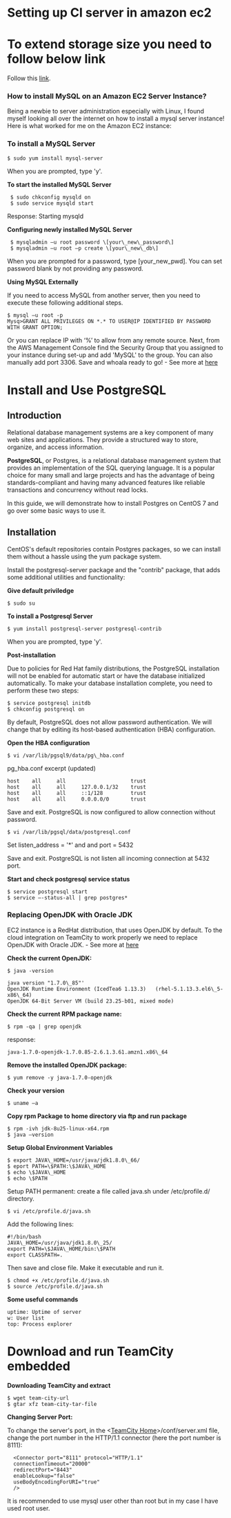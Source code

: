 # Setting up CI server in amazon ec2

# To extend storage size you need to follow below link

Follow this [link](http://docs.aws.amazon.com/AWSEC2/latest/UserGuide/ebs-using-volumes.html).

### How to install MySQL on an Amazon EC2 Server Instance? 

Being a newbie to server administration especially with Linux, I found
myself looking all over the internet on how to install a mysql server
instance! Here is what worked for me on the Amazon EC2 instance:

### To install a MySQL Server

	$ sudo yum install mysql-server

When you are prompted, type 'y'.

**To start the installed MySQL Server**

	 $ sudo chkconfig mysqld on
     $ sudo service mysqld start

Response: Starting mysqld

**Configuring newly installed MySQL Server**

	 $ mysqladmin –u root password \[your\_new\_password\]
	 $ mysqladmin –u root –p create \[your\_new\_db\]

When you are prompted for a password, type \[your\_new\_pwd\]. You can set password blank by not providing any password.

**Using MySQL Externally**

If you need to access MySQL from another server, then you need to
execute these following additional steps.

	$ mysql –u root -p
	Mysq>GRANT ALL PRIVILEGES ON *.* TO USER@IP IDENTIFIED BY PASSWORD WITH GRANT OPTION;

Or you can replace IP with ‘%’ to allow from any remote source. Next,
from the AWS Management Console find the Security Group that you
assigned to your instance during set-up and add 'MySQL' to the group.
You can also manually add port 3306. Save and whoala ready to go! - See
more at
[here](http://www.text-analytics101.com/2013/11/how-to-install-mysql-on-amazon-ec2.html#sthash.G4R5uYoq.dpuf)

# Install and Use PostgreSQL

Introduction
------------

Relational database management systems are a key component of many web
sites and applications. They provide a structured way to store,
organize, and access information.

**PostgreSQL**, or Postgres, is a relational database management system
that provides an implementation of the SQL querying language. It is a
popular choice for many small and large projects and has the advantage
of being standards-compliant and having many advanced features like
reliable transactions and concurrency without read locks.

In this guide, we will demonstrate how to install Postgres on CentOS 7
and go over some basic ways to use it.

Installation
------------

CentOS's default repositories contain Postgres packages, so we can
install them without a hassle using the yum package system.

Install the postgresql-server package and the "contrib" package, that
adds some additional utilities and functionality:

**Give default priviledge**

	$ sudo su

**To install a Postgresql Server**

	$ yum install postgresql-server postgresql-contrib

When you are prompted, type 'y'.

**Post-installation**

Due to policies for Red Hat family distributions, the PostgreSQL
installation will not be enabled for automatic start or have the
database initialized automatically. To make your database installation
complete, you need to perform these two steps:

	$ service postgresql initdb
	$ chkconfig postgresql on

By default, PostgreSQL does not allow password authentication. We will
change that by editing its host-based authentication (HBA)
configuration.

**Open the HBA configuration**

	$ vi /var/lib/pgsql9/data/pg\_hba.conf

pg\_hba.conf excerpt (updated)

    host    all     all                     trust
	host	all     all     127.0.0.1/32	trust
	host	all	    all		::1/128			trust
	host    all     all     0.0.0.0/0       trust

Save and exit. PostgreSQL is now configured to allow connection without password.

    $ vi /var/lib/pgsql/data/postgresql.conf 
    
Set listen_address = '*' and and port = 5432

Save and exit. PostgreSQL is not listen all incoming connection at 5432 port.

**Start and check postgresql service status**

	$ service postgresql start
	$ service –-status-all | grep postgres*


### Replacing OpenJDK with Oracle JDK 

EC2 instance is a RedHat distribution, that uses OpenJDK by default. To
the cloud integration on TeamCity to work properly we need to replace
OpenJDK with Oracle JDK. - See more at
[here](http://pedroreys.com/2011/05/23/running-teamcity-on-ec2/)

**Check the current OpenJDK:**

	$ java -version

    java version "1.7.0\_85"'
    OpenJDK Runtime Environment (IcedTea6 1.13.3) 	(rhel-5.1.13.3.el6\_5-x86\_64)
	OpenJDK 64-Bit Server VM (build 23.25-b01, mixed mode)

**Check the current RPM package name:**

	$ rpm -qa | grep openjdk

response:

	java-1.7.0-openjdk-1.7.0.85-2.6.1.3.61.amzn1.x86\_64

**Remove the installed OpenJDK package:**

	$ yum remove -y java-1.7.0-openjdk

**Check your version**

	$ uname –a

**Copy rpm Package to home directory via ftp and run package**

	$ rpm -ivh jdk-8u25-linux-x64.rpm
	$ java –version

**Setup Global Environment Variables**

	$ export JAVA\_HOME=/usr/java/jdk1.8.0\_66/
	$ eport PATH=\$PATH:\$JAVA\_HOME
	$ echo \$JAVA\_HOME
	$ echo \$PATH

Setup PATH permanent: create a file called java.sh under /etc/profile.d/
directory.

	$ vi /etc/profile.d/java.sh

Add the following lines:

	#!/bin/bash
	JAVA\_HOME=/usr/java/jdk1.8.0\_25/
	export PATH=\$JAVA\_HOME/bin:\$PATH
	export CLASSPATH=.

Then save and close file. Make it executable and run it.

	$ chmod +x /etc/profile.d/java.sh
	$ source /etc/profile.d/java.sh

**Some useful commands**

    uptime: Uptime of server
	w: User list
	top: Process explorer

# Download and run TeamCity embedded 

**Downloading TeamCity and extract**

	$ wget team-city-url
	$ gtar xfz team-city-tar-file

**Changing Server Port:**

To change the server's port, in the &lt;[TeamCity
Home](https://confluence.jetbrains.com/display/TCD6/TeamCity+Specific+Directories#TeamCitySpecificDirectories-tcHomeDir)&gt;/conf/server.xml
file, change the port number in the HTTP/1.1 connector (here the port
number is 8111):
```
  <Connector port="8111" protocol="HTTP/1.1"
  connectionTimeout="20000"
  redirectPort="8443"
  enableLookup="false"
  useBodyEncodingForURI="true"
  />
  ```

It is recommended to use mysql user other than root but in my case I
have used root user.
